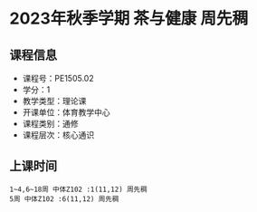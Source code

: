 # 2023年秋季学期 茶与健康 周先稠






## 课程信息

- 课程号：PE1505.02
- 学分：1
- 教学类型：理论课
- 开课单位：体育教学中心
- 课程类别：通修
- 课程层次：核心通识

## 上课时间

```
1~4,6~18周 中体Z102 :1(11,12) 周先稠
5周 中体Z102 :6(11,12) 周先稠
```

